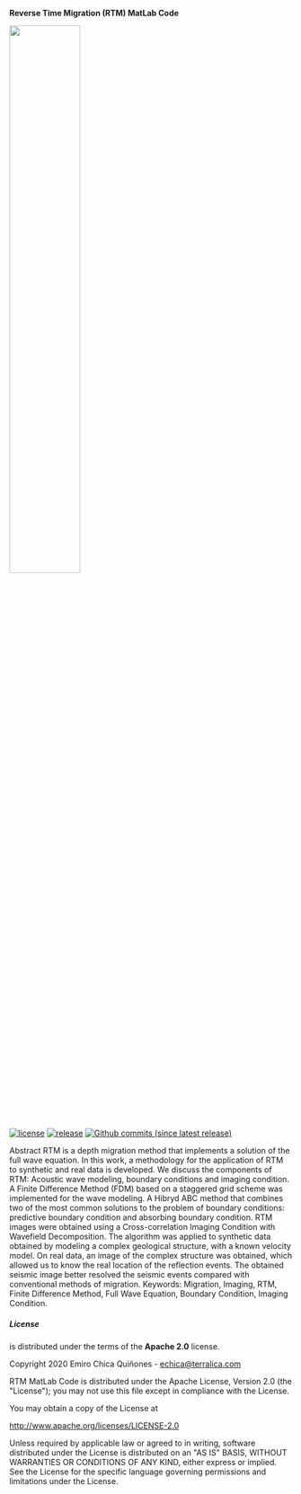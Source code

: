 **Reverse Time Migration (RTM) MatLab Code**
<!---
Readme for Github repository only. (Get's selected before *.rst file)
-->

<a href="https://terralica.com">
  <img src="https://terralica.com/public_html/Terralica_Hi%20Res.jpg" width="50%">
</a>

[![license](https://img.shields.io/github/license/gimli-org/gimli.svg?style=flat-square)](http://www.apache.org/licenses/LICENSE-2.0)
[![release](https://img.shields.io/github/release/gimli-org/gimli.svg?style=flat-square)](https://github.com/ejchicaq-unal/RTM-MatLab-Code/releases/latest)
[![Github commits (since latest release)](https://img.shields.io/github/commits-since/ejchicaq-unal/RTM-MatLab-Code/latest.svg?style=flat-square)](https://github.com/ejchicaq-unal/RTM-MatLab-Code/tree/dev)


Abstract
RTM is a depth migration method that implements a solution of the full wave equation. In this work, a methodology for the application of RTM to synthetic and real data is developed. We discuss the components of RTM: Acoustic wave modeling, boundary conditions and imaging condition. A Finite Difference Method (FDM) based on a staggered grid scheme was implemented for the wave modeling. A Hibryd ABC method that combines two of the most common solutions to the problem of boundary conditions: predictive boundary condition and absorbing boundary condition. RTM images were obtained using a Cross-correlation Imaging Condition with Wavefield Decomposition. The algorithm was applied to synthetic data obtained by modeling a complex geological structure, with a known velocity model. On real data, an image of the complex structure was obtained, which allowed us to know the real location of the reflection events. The obtained seismic image better resolved the seismic events compared with conventional methods of migration.
Keywords: Migration, Imaging, RTM, Finite Difference Method, Full Wave Equation, Boundary Condition, Imaging Condition.

##### License

 is distributed under the terms of the **Apache 2.0** license.

Copyright 2020 Emiro Chica Quiñones - echica@terralica.com

RTM MatLab Code is distributed under the Apache License, Version 2.0 (the "License");
you may not use this file except in compliance with the License.

You may obtain a copy of the License at

  http://www.apache.org/licenses/LICENSE-2.0

Unless required by applicable law or agreed to in writing, software distributed under the License is distributed on an "AS IS" BASIS, WITHOUT WARRANTIES OR CONDITIONS OF ANY KIND, either express or implied. See the License for the specific language governing permissions and limitations under the License.
